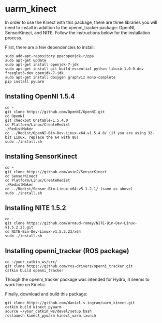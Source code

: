 # uarm_kinect

In order to use the Kinect with this package, there are three libraries you will need to install in addition to the openni_tracker package: OpenNI, SensorKinect, and NITE. Follow the instructions below for the installation process.

First, there are a few dependencies to install:

```
sudo add-apt-repository ppa:openjdk-r/ppa  
sudo apt-get update   
sudo apt-get install openjdk-7-jdk 
sudo apt-get install git build-essential python libusb-1.0-0-dev freeglut3-dev openjdk-7-jdk
sudo apt-get install doxygen graphviz mono-complete
pip install pyuarm
```

Installing OpenNI 1.5.4
-----------------------

```
cd ~
git clone https://github.com/OpenNI/OpenNI.git
cd OpenNI
git checkout Unstable-1.5.4.0
cd Platform/Linux/CreateRedist
./RedistMaker
cd ../Redist/OpenNI-Bin-Dev-Linux-x64-v1.5.4.0/ (if you are using 32-bit Linux, replace the 64 with 86)
sudo ./install.sh
```

Installing SensorKinect
-----------------------

```
cd ~
git clone https://github.com/avin2/SensorKinect
cd SensorKinect
cd Platform/Linux/CreateRedist
./RedistMaker
cd ../Redist/Sensor-Bin-Linux-x64-v5.1.2.1/ (same as above)
sudo ./install.sh
```

Installing NITE 1.5.2
---------------------

```
cd ~
git clone https://github.com/arnaud-ramey/NITE-Bin-Dev-Linux-v1.5.2.23.git
cd NITE-Bin-Dev-Linux-v1.5.2.23/x64
sudo ./install.sh
```

Installing openni_tracker (ROS package)
---------------------------------------

```
cd ~/your_catkin_ws/src/
git clone https://github.com/ros-drivers/openni_tracker.git
catkin build openni_tracker
```

Though the openni_tracker package was intended for Hydro, it seems to work fine on Kinetic.

Finally, download and build this package:

```
git clone https://github.com/daniel-s-ingram/uarm_kinect.git
catkin build kinect_pyuarm
source ~/your_catkin_ws/devel/setup.bash
roslaunch kinect_pyuarm kinect_uarm.launch
```
